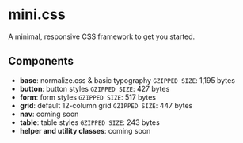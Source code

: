 # mini.css
A minimal, responsive CSS framework to get you started.

## Components

- **base**: normalize.css & basic typography `GZIPPED SIZE`: 1,195 bytes
- **button**: button styles `GZIPPED SIZE`: 427 bytes
- **form**: form styles `GZIPPED SIZE`: 517 bytes
- **grid**:	default 12-column grid `GZIPPED SIZE`: 447 bytes
- **nav**: coming soon
- **table**: table styles `GZIPPED SIZE`: 243 bytes
- **helper and utility classes**: coming soon
